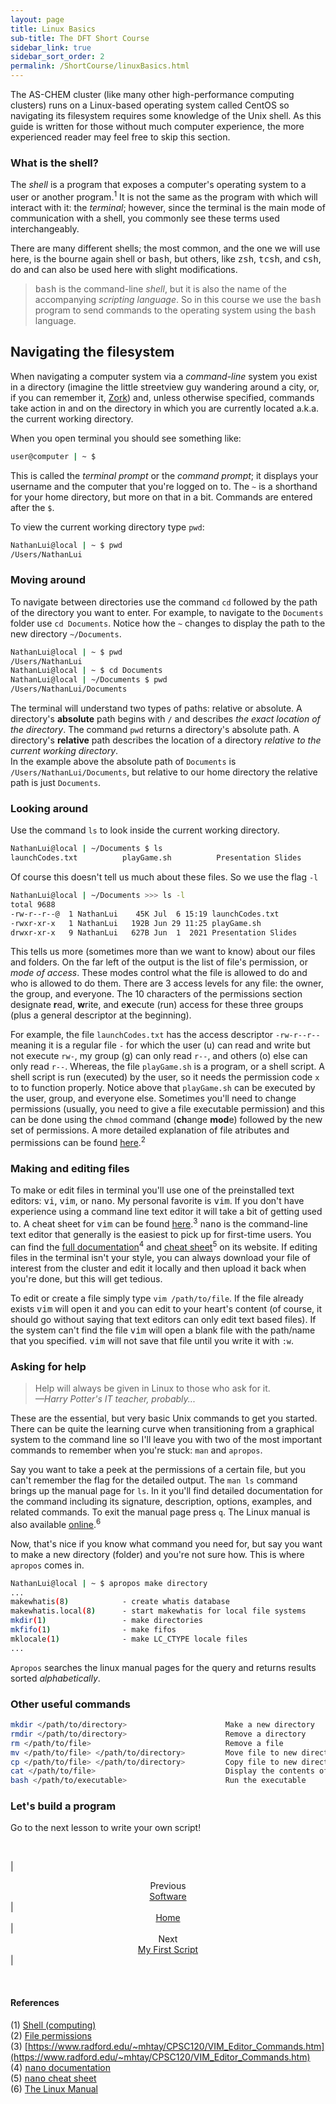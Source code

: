```yaml
---
layout: page
title: Linux Basics
sub-title: The DFT Short Course
sidebar_link: true
sidebar_sort_order: 2
permalink: /ShortCourse/linuxBasics.html
---
```


The AS-CHEM cluster (like many other high-performance computing clusters) runs on a Linux-based operating system called CentOS so navigating its filesystem requires some knowledge of the Unix shell.  As this guide is written for those without much computer experience, the more experienced reader may feel free to skip this section.

### What is the shell?

The *shell* is a program that exposes a computer's operating system to a user or another program.<sup>1</sup> It is not the same as the program with which will interact with it: the *terminal*; however, since the terminal is the main mode of communication with a shell, you commonly see these terms used interchangeably.  

There are many different shells; the most common, and the one we will use here, is the bourne again shell or <kbd>bash</kbd>, but others, like <kbd>zsh</kbd>, <kbd>tcsh</kbd>, and <kbd>csh</kbd>, do and can also be used here with slight modifications.  

><kbd>bash</kbd> is the command-line *shell*, but it is also the name of the accompanying *scripting language*. So in this course we use the <kbd>bash</kbd> program to send commands to the operating system using the <kbd>bash</kbd> language.

## Navigating the filesystem

When navigating a computer system via a *command-line* system you exist in a directory (imagine the little streetview guy wandering around a city, or, if you can remember it, [Zork](https://www.pcjs.org/software/pcx86/game/infocom/zork1/)) and, unless otherwise specified, commands take action in and on the directory in which you are currently located a.k.a. the current working directory.  

When you open terminal you should see something like:

``` sh
user@computer | ~ $ 
```

This is called the *terminal prompt* or the *command prompt*; it displays your username and the computer that you're logged on to. The `~` is a shorthand for your home directory, but more on that in a bit. Commands are entered after the `$`.  

To view the current working directory type `pwd`:

```sh
NathanLui@local | ~ $ pwd
/Users/NathanLui
```

### Moving around

To navigate between directories use the command `cd` followed by the path of the directory you want to enter.  For example, to navigate to the `Documents` folder use `cd Documents`.  Notice how the `~` changes to display the path to the new directory `~/Documents`.  

```sh
NathanLui@local | ~ $ pwd
/Users/NathanLui
NathanLui@local | ~ $ cd Documents
NathanLui@local | ~/Documents $ pwd
/Users/NathanLui/Documents
```

The terminal will understand two types of paths: relative or absolute. A directory's **absolute** path begins with `/` and describes *the exact location of the directory*. The command `pwd` returns a directory's absolute path. A directory's **relative** path describes the location of a directory *relative to the current working directory*.  
In the example above the absolute path of `Documents` is `/Users/NathanLui/Documents`, but relative to our home directory the relative path is just `Documents`.

### Looking around

Use the command `ls` to look inside the current working directory.

```sh
NathanLui@local | ~/Documents $ ls
launchCodes.txt          playGame.sh          Presentation Slides
```

Of course this doesn't tell us much about these files. So we use the flag `-l`

```sh
NathanLui@local | ~/Documents >>> ls -l
total 9688
-rw-r--r--@  1 NathanLui    45K Jul  6 15:19 launchCodes.txt
-rwxr-xr-x   1 NathanLui   192B Jun 29 11:25 playGame.sh
drwxr-xr-x   9 NathanLui   627B Jun  1  2021 Presentation Slides
```

This tells us more (sometimes more than we want to know) about our files and folders. On the far left of the output is the list of file's permission, or *mode of access*. These modes control what the file is allowed to do and who is allowed to do them. There are 3 access levels for any file: the owner, the group, and everyone. The 10 characters of the permissions section designate **r**ead, **w**rite, and e**x**ecute (run) access for these three groups (plus a general descriptor at the beginning).  

For example, the file `launchCodes.txt` has the access descriptor `-rw-r--r--` meaning it is a regular file `-` for which the user (u) can read and write but not execute `rw-`, my group (g) can only read `r--`, and others (o) else can only read `r--`. Whereas, the file `playGame.sh` is a program, or a shell script. A shell script is run (executed) by the user, so it needs the permission code `x` to to function properly. Notice above that `playGame.sh` can be executed by the user, group, and everyone else. Sometimes you'll need to change permissions (usually, you need to give a file executable permission) and this can be done using the `chmod` command (**ch**ange **mod**e) followed by the new set of permissions. A more detailed explanation of file atributes and permissions can be found [here](https://wiki.archlinux.org/title/File_permissions_and_attributes).<sup>2</sup>  

### Making and editing files

To make or edit files in terminal you'll use one of the preinstalled text editors: <kbd>vi</kbd>, <kbd>vim</kbd>, or <kbd>nano</kbd>.  My personal favorite is <kbd>vim</kbd>.  If you don't have experience using a command line text editor it will take a bit of getting used to.  A cheat sheet for <kbd>vim</kbd> can be found [here](https://www.radford.edu/~mhtay/CPSC120/VIM_Editor_Commands.htm).<sup>3</sup> <kbd>nano</kbd> is the command-line text editor that generally is the easiest to pick up for first-time users. You can find the [full documentation](https://www.nano-editor.org/docs.php)<sup>4</sup> and [cheat sheet](www.nano-editor.org/dist/latest/cheatsheet.html)<sup>5</sup> on its website. If editing files in the terminal isn't your style, you can always download your file of interest from the cluster and edit it locally and then upload it back when you're done, but this will get tedious.  

To edit or create a file simply type `vim /path/to/file`. If the file already exists <kbd>vim</kbd> will open it and you can edit to your heart's content (of course, it should go without saying that text editors can only edit text based files). If the system can't find the file <kbd>vim</kbd> will open a blank file with the path/name that you specified. <kbd>vim</kbd> will not save that file until you write it with `:w`.

### Asking for help

<!-- <div class="message">
    Help will always be given in Linux to those who ask for it. <br>
    <right>
        -Harry Potter's IT teacher, probably...
    </right>
</div> -->

> Help will always be given in Linux to those who ask for it. <br>
> <cite>&mdash;Harry Potter's IT teacher, probably...</cite>

These are the essential, but very basic Unix commands to get you started. There can be quite the learning curve when transitioning from a graphical system to the command line so I'll leave you with two of the most important commands to remember when you're stuck: `man` and `apropos`.  

Say you want to take a peek at the permissions of a certain file, but you can't remember the flag for the detailed output.  The `man ls` command brings up the manual page for `ls`. In it you'll find detailed documentation for the command including its signature, description, options, examples, and related commands. To exit the manual page press `q`. The Linux manual is also available [online](https://linux.die.net/man/).<sup>6</sup>

Now, that's nice if you know what command you need for, but say you want to make a new directory (folder) and you're not sure how. This is where `apropos` comes in.

```sh
NathanLui@local | ~ $ apropos make directory
...
makewhatis(8)            - create whatis database
makewhatis.local(8)      - start makewhatis for local file systems
mkdir(1)                 - make directories
mkfifo(1)                - make fifos
mklocale(1)              - make LC_CTYPE locale files
...
```

`Apropos` searches the linux manual pages for the query and returns results sorted *alphabetically*.

### Other useful commands

```sh
mkdir </path/to/directory>                      Make a new directory
rmdir </path/to/directory>                      Remove a directory
rm </path/to/file>                              Remove a file
mv </path/to/file> </path/to/directory>         Move file to new directory
cp </path/to/file> </path/to/directory>         Copy file to new directory
cat </path/to/file>                             Display the contents of a file
bash </path/to/executable>                      Run the executable
```

### Let's build a program

Go to the next lesson to write your own script!

<br />

| <center>Previous<br><a href="/dftCourse/ShortCourse/software.html">Software</a></center> | <center><a href="/dftCourse/introduction.html">Home</a></center> | <center>Next<br><a href="/dftCourse/ShortCourse/firstScript.html">My First Script</a></center> |

<br />

#### References

(1) [Shell (computing)](https://en.wikipedia.org/wiki/Shell_(computing))  
(2) [File permissions](https://wiki.archlinux.org/title/File_permissions_and_attributes)  
(3) [https://www.radford.edu/~mhtay/CPSC120/VIM_Editor_Commands.htm](https://www.radford.edu/~mhtay/CPSC120/VIM_Editor_Commands.htm)  
(4) [<kbd>nano</kbd> documentation](https://www.nano-editor.org/docs.php)  
(5) [<kbd>nano</kbd> cheat sheet](www.nano-editor.org/dist/latest/cheatsheet.html)  
(6) [The Linux Manual](https://linux.die.net/man/)
